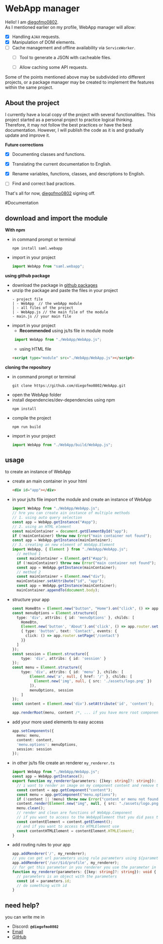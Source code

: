 # WebApp manager
Hello! I am [diegofmo0802](https://diegofmo0802.github.io).<br/>
As I mentioned earlier on my profile, WebApp manager will allow:

- [x] Handling `AJAX` requests.
- [x] Manipulation of DOM elements.
- [ ] Cache management and offline availability via `ServiceWorker`.
  - [ ] Tool to generate a JSON with cacheable files.
  - [ ] Allow caching some API requests.


Some of the points mentioned above may be subdivided into different projects, or a package manager may be created to implement the features within the same project.<br/>



## About the project
I currently have a local copy of the project with several functionalities. This project started as a personal project to practice logical thinking.<br/>
Therefore, it may not follow the best practices or have the best documentation. However, I will publish the code as it is and gradually update and improve it.



**Future corrections**
- [x] Documenting classes and functions.
- [x] Translating the current documentation to English.
- [x] Rename variables, functions, classes, and descriptions to English.
- [ ] Find and correct bad practices.



That's all for now, [diegofmo0802](https://diegofmo0802.github.io) signing off.



#Documentation
## download and import the module
**With npm**
- in command prompt or terminal
  ```npm
  npm install saml.webapp
  ```
- import in your project
  ```ts
  import WebApp from "saml.webapp";
  ```

**using github package**
- download the package in [github packages](https://github.com/diegofmo0802/WebApp/packages)
- unzip the package and paste the files in your project
  ```text
  - project file
  | - WebApp  // the webApp module
  | - all files of the project
  | - WebApp.js // the main file of the module
  - main.js // your main file
  ```
- import in your project
  - **Recommended** using js/ts file in module mode
   ```ts
    import WebApp from "./WebApp/WebApp.js";
    ```
  - using HTML file
   ```html
   <script type="module" src="./WebApp/WebApp.js"></script>
   ```
**cloning the repository**
- in command prompt or terminal
  ```git
  git clone https://github.com/diegofmo0802/WebApp.git
  ```
- open the WebApp folder
- install dependencies/dev-dependencies using npm
  ```npm
  npm install
  ```
- compile the project
  ```npm
  npm run build
  ```
- import in your project
  ```ts
  import WebApp from "./WebApp/build/WebApp.js";
  ```

## usage
to create an instance of WebApp

- create an main container in your html
  ```HTML
  <div id="app"></div>
  ```
- in your js/ts file import the module and create an instance of WebApp
  ```ts
  import WebApp from "./WebApp/WebApp.js";
  // hre you can create ain instance of multiple methods
  // 1. using auto query selection
  const app = WebApp.getInstance("#app");
  // 2. using an HTML element
  const mainContainer = document.getElementById("app");
  if (!mainContainer) throw new Error("main container not found");
  const app = WebApp.getInstance(mainContainer);
  // 3. creating an new element of WebApp.Element
  import WebApp, { Element } from "./WebApp/WebApp.js";
    // method 1
    const mainContainer = Element.get("#app");
    if (!mainContainer) throw new Error("main container not found");
    const app = WebApp.getInstance(mainContainer);
    // method 2
    const mainContainer = Element.new("div");
    mainContainer.setAttribute("id", "app");
    const app = WebApp.getInstance(mainContainer);
    mainContainer.appendTo(document.body);
  ```
- structure your app
  ```ts
  const HomeBtn = Element.new("button", "Home").on("click", () => app.router.setPage("/"));
  const menuOptions = Element.structure({
    type: 'div', attribs: { id: 'menuOptions' }, childs: [
      HomeBtn,
      Element.new('button', 'About').on('click', () => app.router.setPage('/about')),
      { type: 'button', text: 'Contact', events: {
        click: () => app.router.setPage('/contact')
      }}
    ]
  });
  const session = Element.structure({
      type: 'div', attribs: { id: 'session' }
  });
  const menu = Element.structure({
      type: 'div', attribs: { id: 'menu' }, childs: [
          Element.new('a', null, { href: '/' }, childs: [
            Element.new('img', null, { src: './assets/logo.png' })
          ]),
          menuOptions, session
      ]
  });
  const content = Element.new('div').setAttribute('id', 'content');

  app.renderRoot(menu, content /*, ... if you have more root components/elements */);
  ```
- add your more used elements to easy access
  ```ts
  app.setComponents({
    menu: menu,
    content: content,
    'menu.options': menuOptions,
    session: session
  });
  ```
- in other js/ts file create an renderer `my_renderer.ts`
  ```ts
  import WebApp from "./WebApp/WebApp.js";
  const app = WebApp.getInstance();
  export function my_renderer(parameters: {[key: string]?: string}): void {
    // i want to render an image on my component content and remove the menu options
    const content = app.getComponent("content");
    const menu = app.getComponent("menu.options");
    if (!content || !menu) throw new Error("content or menu not found");
    content.render(Element.new("img", null, { src: "./assets/logo.png" }));
    menu.clean();
    // render and clean are functions of WebApp.Component
    // if you want to access to the WebAppElement that you did pass to app.setComponents() you can use:
    const contentElement = content.getElement();
    // and if you want to access to HTMLElement use
    const contentHTMLElement = contentElement.HTMLElement;
  }
  ```
- add routing rules to your app
  ```ts
  app.addRenderer('/', my_renderer);
  // you can get url parameters using rule parameters using ${parameter}
  app.addRenderer('/usr/$id/profile', my_renderer);
  // for get this parameter in you renderer you use the parameter in the render function
  function my_renderer(parameters: {[key: string]?: string}): void {
    // parameters is an object with the parameters
    const id = parameters.id;
    // do something with id
  }
  ```
## need help?

you can write me in
- Discord: **`@diegofmo0802`**
- [Email](mailto:diegofmo0802@gmail.com?subject=WebApp%20manager%20help)
- [GitHub](https://github.com/diegofmo0802)